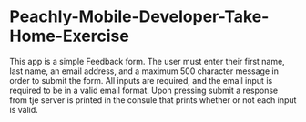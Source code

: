 # Peachly-Mobile-Developer-Take-Home-Exercise
This app is a simple Feedback form. The user must enter their first name, last name, an email address, and a maximum 500 character message in order to submit the form. All inputs are required, and the email input is required to be in a valid email format. Upon pressing submit a response from tje server is printed in the consule that prints whether or not each input is valid. 
